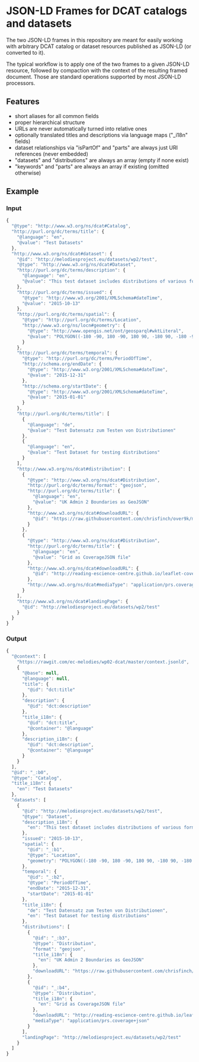 # JSON-LD Frames for DCAT catalogs and datasets

The two JSON-LD frames in this repository are meant for easily working with arbitrary DCAT catalog or dataset resources published as JSON-LD (or converted to it).

The typical workflow is to apply one of the two frames to a given JSON-LD resource, followed by compaction with the context of the resulting framed document. Those are standard operations supported by most JSON-LD processors.

## Features

- short aliases for all common fields
- proper hierarchical structure
- URLs are never automatically turned into relative ones
- optionally translated titles and descriptions via language maps ("_i18n" fields)
- dataset relationships via "isPartOf" and "parts" are always just URI references (never embedded)
- "datasets" and "distributions" are always an array (empty if none exist)
- "keywords" and "parts" are always an array if existing (omitted otherwise)

## Example

### Input

```js
{
  "@type": "http://www.w3.org/ns/dcat#Catalog",
  "http://purl.org/dc/terms/title": {
    "@language": "en",
    "@value": "Test Datasets"
  },
  "http://www.w3.org/ns/dcat#dataset": {
    "@id": "http://melodiesproject.eu/datasets/wp2/test",
    "@type": "http://www.w3.org/ns/dcat#Dataset",
    "http://purl.org/dc/terms/description": {
      "@language": "en",
      "@value": "This test dataset includes distributions of various formats"
    },
    "http://purl.org/dc/terms/issued": {
      "@type": "http://www.w3.org/2001/XMLSchema#dateTime",
      "@value": "2015-10-13"
    },
    "http://purl.org/dc/terms/spatial": {
      "@type": "http://purl.org/dc/terms/Location",
      "http://www.w3.org/ns/locn#geometry": {
        "@type": "http://www.opengis.net/ont/geosparql#wktLiteral",
        "@value": "POLYGON((-180 -90, 180 -90, 180 90, -180 90, -180 -90))"
      }
    },
    "http://purl.org/dc/terms/temporal": {
      "@type": "http://purl.org/dc/terms/PeriodOfTime",
      "http://schema.org/endDate": {
        "@type": "http://www.w3.org/2001/XMLSchema#dateTime",
        "@value": "2015-12-31"
      },
      "http://schema.org/startDate": {
        "@type": "http://www.w3.org/2001/XMLSchema#dateTime",
        "@value": "2015-01-01"
      }
    },
    "http://purl.org/dc/terms/title": [
      {
        "@language": "de",
        "@value": "Test Datensatz zum Testen von Distributionen"
      },
      {
        "@language": "en",
        "@value": "Test Dataset for testing distributions"
      }
    ],
    "http://www.w3.org/ns/dcat#distribution": [
      {
        "@type": "http://www.w3.org/ns/dcat#Distribution",
        "http://purl.org/dc/terms/format": "geojson",
        "http://purl.org/dc/terms/title": {
          "@language": "en",
          "@value": "UK Admin 2 Boundaries as GeoJSON"
        },
        "http://www.w3.org/ns/dcat#downloadURL": {
          "@id": "https://raw.githubusercontent.com/chrisfinch/over9k/master/public/experiments/march-2013/GBR_adm2.json"
        }
      },
      {
        "@type": "http://www.w3.org/ns/dcat#Distribution",
        "http://purl.org/dc/terms/title": {
          "@language": "en",
          "@value": "Grid as CoverageJSON file"
        },
        "http://www.w3.org/ns/dcat#downloadURL": {
          "@id": "http://reading-escience-centre.github.io/leaflet-coverage/coverages/grid.covjson"
        },
        "http://www.w3.org/ns/dcat#mediaType": "application/prs.coverage+json"
      }
    ],
    "http://www.w3.org/ns/dcat#landingPage": {
      "@id": "http://melodiesproject.eu/datasets/wp2/test"
    }
  }
}
```

### Output

```js
{
  "@context": [
    "https://rawgit.com/ec-melodies/wp02-dcat/master/context.jsonld",
    {
      "@base": null,
      "@language": null,
      "title": {
        "@id": "dct:title"
      },
      "description": {
        "@id": "dct:description"
      },
      "title_i18n": {
        "@id": "dct:title",
        "@container": "@language"
      },
      "description_i18n": {
        "@id": "dct:description",
        "@container": "@language"
      }
    }
  ],
  "@id": "_:b0",
  "@type": "Catalog",
  "title_i18n": {
    "en": "Test Datasets"
  },
  "datasets": [
    {
      "@id": "http://melodiesproject.eu/datasets/wp2/test",
      "@type": "Dataset",
      "description_i18n": {
        "en": "This test dataset includes distributions of various formats"
      },
      "issued": "2015-10-13",
      "spatial": {
        "@id": "_:b1",
        "@type": "Location",
        "geometry": "POLYGON((-180 -90, 180 -90, 180 90, -180 90, -180 -90))"
      },
      "temporal": {
        "@id": "_:b2",
        "@type": "PeriodOfTime",
        "endDate": "2015-12-31",
        "startDate": "2015-01-01"
      },
      "title_i18n": {
        "de": "Test Datensatz zum Testen von Distributionen",
        "en": "Test Dataset for testing distributions"
      },
      "distributions": [
        {
          "@id": "_:b3",
          "@type": "Distribution",
          "format": "geojson",
          "title_i18n": {
            "en": "UK Admin 2 Boundaries as GeoJSON"
          },
          "downloadURL": "https://raw.githubusercontent.com/chrisfinch/over9k/master/public/experiments/march-2013/GBR_adm2.json"
        },
        {
          "@id": "_:b4",
          "@type": "Distribution",
          "title_i18n": {
            "en": "Grid as CoverageJSON file"
          },
          "downloadURL": "http://reading-escience-centre.github.io/leaflet-coverage/coverages/grid.covjson",
          "mediaType": "application/prs.coverage+json"
        }
      ],
      "landingPage": "http://melodiesproject.eu/datasets/wp2/test"
    }
  ]
}
```
